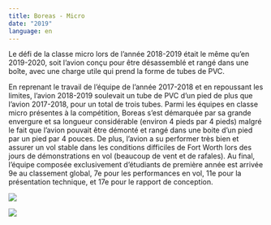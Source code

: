 ```yaml
---
title: Boreas - Micro
date: "2019"
language: en
---
```

Le défi de la classe micro lors de l’année 2018-2019 était le même qu’en 2019-2020, soit l’avion conçu pour être désassemblé et rangé dans une boîte, avec une charge utile qui prend la forme de tubes de PVC.

En reprenant le travail de l’équipe de l’année 2017-2018 et en repoussant les limites, l’avion 2018-2019 soulevait un tube de PVC d’un pied de plus que l’avion 2017-2018, pour un total de trois tubes. Parmi les équipes en classe micro présentes à la compétition, Boreas s’est démarquée par sa grande envergure et sa longueur considérable (environ 4 pieds par 4 pieds) malgré le fait que l’avion pouvait être démonté et rangé dans une boite d’un pied par un pied par 4 pouces. De plus, l’avion a su performer très bien et assurer un vol stable dans les conditions difficiles de Fort Worth lors des jours de démonstrations en vol (beaucoup de vent et de rafales). Au final, l’équipe composée exclusivement d’étudiants de première année est arrivée 9e au classement global,  7e pour les performances en vol, 11e pour la présentation technique, et 17e pour le rapport de conception.

![](https://res.cloudinary.com/decninixz/image/upload/v1595360823/avion_cargo_site_web_full_res-2674_gwmrqj.jpg)

![](https://res.cloudinary.com/decninixz/image/upload/v1595360824/avion_cargo_site_web_full_res-2760_jrpymz.jpg)